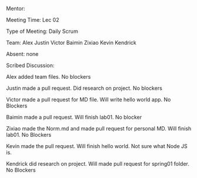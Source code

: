 Mentor:

Meeting Time: Lec 02

Type of Meeting: Daily Scrum

Team: Alex Justin Victor Baimin Zixiao Kevin Kendrick

Absent: none

Scribed Discussion:

Alex added team files. No blockers

Justin made a pull request. Did research on project. No blockers

Victor made a pull request for MD file. Will write hello world app. No Blockers

Baimin made a pull request. Will finish lab01. No blocker

Zixiao made the Norm.md and made pull request for personal MD. Will finish lab01. No Blockers

Kevin made the pull request. Will finish hello world. Not sure what Node JS is.

Kendrick did research on project. Will made pull request for spring01 folder. No Blockers


